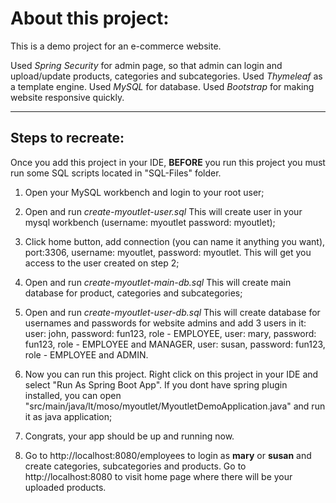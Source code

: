 # About this project:

This is a demo project for an e-commerce website.

Used *Spring Security* for admin page, so that admin can login and upload/update products, categories and subcategories.
Used *Thymeleaf* as a template engine.
Used *MySQL* for database.
Used *Bootstrap* for making website responsive quickly.

---

## Steps to recreate:

Once you add this project in your IDE, **BEFORE** you run this project you must run some SQL scripts located in "SQL-Files" folder.

1) Open your MySQL workbench and login to your root user;

2) Open and run *create-myoutlet-user.sql*
   This will create user in your mysql workbench (username: myoutlet  password: myoutlet);

3) Click home button, add connection (you can name it anything you want), port:3306, username: myoutlet, password: myoutlet.
   This will get you access to the user created on step 2;

4) Open and run *create-myoutlet-main-db.sql*
   This will create main database for product, categories and subcategories;

5) Open and run *create-myoutlet-user-db.sql*
   This will create database for usernames and passwords for website admins and add 3 users in it:
   user: john, password: fun123, role - EMPLOYEE,
   user: mary, password: fun123, role - EMPLOYEE and MANAGER,
   user: susan, password: fun123, role - EMPLOYEE and ADMIN.

6) Now you can run this project. Right click on this project in your IDE and select "Run As Spring Boot App".
   If you dont have spring plugin installed, you can open "src/main/java/lt/moso/myoutlet/MyoutletDemoApplication.java" and run it as java application;

7) Congrats, your app should be up and running now.

8) Go to http://localhost:8080/employees to login as **mary** or **susan** and create categories, subcategories and products. 
   Go to http://localhost:8080 to visit home page where there will be your uploaded products.
